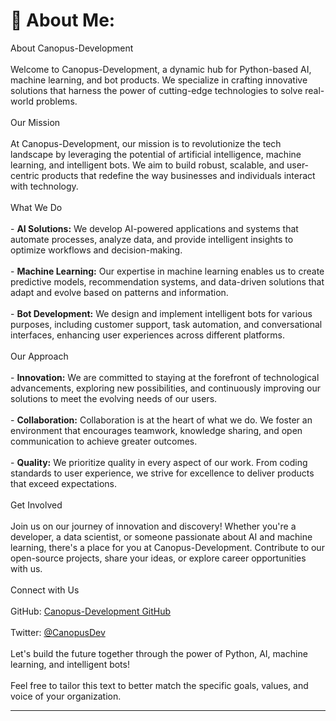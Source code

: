 # 💫 About Me:
About Canopus-Development<br><br>Welcome to Canopus-Development, a dynamic hub for Python-based AI, machine learning, and bot products. We specialize in crafting innovative solutions that harness the power of cutting-edge technologies to solve real-world problems.<br><br>Our Mission<br><br>At Canopus-Development, our mission is to revolutionize the tech landscape by leveraging the potential of artificial intelligence, machine learning, and intelligent bots. We aim to build robust, scalable, and user-centric products that redefine the way businesses and individuals interact with technology.<br><br>What We Do<br><br>- **AI Solutions:** We develop AI-powered applications and systems that automate processes, analyze data, and provide intelligent insights to optimize workflows and decision-making.<br>  <br>- **Machine Learning:** Our expertise in machine learning enables us to create predictive models, recommendation systems, and data-driven solutions that adapt and evolve based on patterns and information.<br>  <br>- **Bot Development:** We design and implement intelligent bots for various purposes, including customer support, task automation, and conversational interfaces, enhancing user experiences across different platforms.<br><br>Our Approach<br><br>- **Innovation:** We are committed to staying at the forefront of technological advancements, exploring new possibilities, and continuously improving our solutions to meet the evolving needs of our users.<br>  <br>- **Collaboration:** Collaboration is at the heart of what we do. We foster an environment that encourages teamwork, knowledge sharing, and open communication to achieve greater outcomes.<br>  <br>- **Quality:** We prioritize quality in every aspect of our work. From coding standards to user experience, we strive for excellence to deliver products that exceed expectations.<br><br>Get Involved<br><br>Join us on our journey of innovation and discovery! Whether you're a developer, a data scientist, or someone passionate about AI and machine learning, there's a place for you at Canopus-Development. Contribute to our open-source projects, share your ideas, or explore career opportunities with us.<br> <br>Connect with Us<br><br>GitHub: [Canopus-Development GitHub](https://github.com/Canopus-Development)<br>  <br>Twitter: [@CanopusDev](https://twitter.com/CanopusDev)<br><br>Let's build the future together through the power of Python, AI, machine learning, and intelligent bots!<br><br>Feel free to tailor this text to better match the specific goals, values, and voice of your organization.



---

<!-- Proudly created with GPRM ( https://gprm.itsvg.in ) -->

